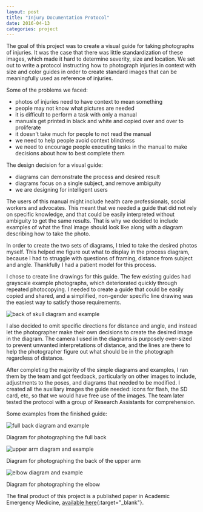 ```yaml
---
layout: post
title: "Injury Documentation Protocol"
date: 2016-04-13
categories: project
---
```


The goal of this project was to create a visual guide for taking photographs of injuries. It was the case that there was little standardization of these images, which made it hard to determine severity, size and location. We set out to write a protocol instructing how to photograph injuries in context with size and color guides in order to create standard images that can be meaningfully used as reference of injuries.

Some of the problems we faced:
- photos of injuries need to have context to mean something
- people may not know what pictures are needed
- it is difficult to perform a task with only a manual
- manuals get printed in black and white and copied over and over to proliferate
- it doesn't take much for people to not read the manual
- we need to help people avoid context blindness
- we need to encourage people executing tasks in the manual to make decisions about how to best complete them

The design decision for a visual guide:
- diagrams can demonstrate the process and desired result
- diagrams focus on a single subject, and remove ambiguity
- we are designing for intelligent users

The users of this manual might include health care professionals, social workers and advocates. This meant that we needed a guide that did not rely on specific knowledge, and that could be easily interpreted without ambiguity to get the same results. That is why we decided to include examples of what the final image should look like along with a diagram describing how to take the photo.

In order to create the two sets of diagrams, I tried to take the desired photos myself. This helped me figure out what to display in the process diagram, because I had to struggle with questions of framing, distance from subject and angle. Thankfully I had a patient model for this process.

I chose to create line drawings for this guide. The few existing guides had grayscale example photographs, which deteriorated quickly through repeated photocopying. I needed to create a guide that could be easily copied and shared, and a simplified, non-gender specific line drawing was the easiest way to satisfy those requirements.

<img src="/jaschiroo/images/photo_protocol/skull_back_FullDiagram.png"
     alt="back of skull diagram and example"
     style="max-width:90%;height:auto;" />

 I also decided to omit specific directions for distance and angle, and instead let the photographer make their own decisions to create the desired image in the diagram. The camera I used in the diagrams is purposely over-sized to prevent unwanted interpretations of distance, and the lines are there to help the photographer figure out what should be in the photograph regardless of distance.

After completing the majority of the simple diagrams and examples, I ran them by the team and got feedback, particularly on other images to include, adjustments to the poses, and diagrams that needed to be modified. I created all the auxiliary images the guide needed: icons for flash, the SD card, etc, so that we would have free use of the images. The team later tested the protocol with a group of Research Assistants for comprehension.

Some examples from the finished guide:

<img src="/jaschiroo/images/photo_protocol/arm_back_FullDiagram.png"
     alt="full back diagram and example"
     style="max-width:90%;height:auto;" />

Diagram for photographing the full back

<img src="/jaschiroo/images/photo_protocol/arm_back_Detail_Upper.png"
     alt="upper arm diagram and example"
     style="max-width:90%;height:auto;" />

Diagram for photographing the back of the upper arm

<img src="/jaschiroo/images/photo_protocol/elbow_FullDiagram_NEW.png"
     alt="elbow diagram and example"
     style="max-width:90%;height:auto;" />

Diagram for photographing the elbow

The final product of this project is a published paper in Academic Emergency Medicine, [available here](https://onlinelibrary.wiley.com/doi/10.1111/acem.12955){:target="_blank"}.
